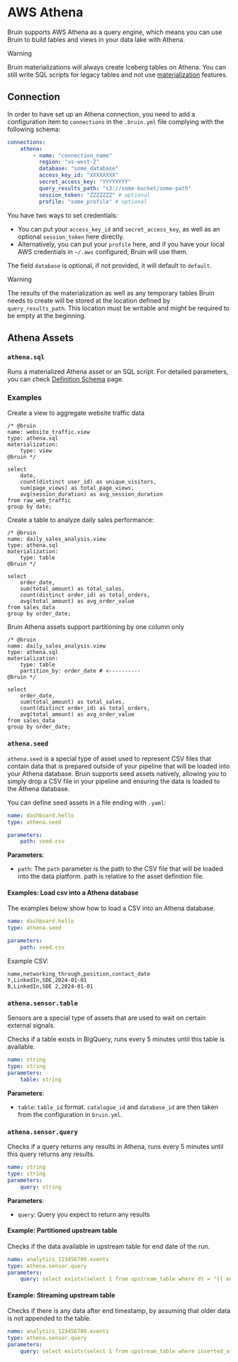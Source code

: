# AWS Athena

Bruin supports AWS Athena as a query engine, which means you can use Bruin to build tables and views in your data lake with Athena.

> [!WARNING]
> Bruin materializations will always create Iceberg tables on Athena. You can still write SQL scripts for legacy tables and not use [materialization](../assets/materialization.md) features.


## Connection
In order to have set up an Athena connection, you need to add a configuration item to `connections` in the `.bruin.yml` file complying with the following schema:

```yaml
connections:
    athena:
        - name: "connection_name"
          region: "us-west-2"
          database: "some_database"
          access_key_id: "XXXXXXXX"
          secret_access_key: "YYYYYYYY"
          query_results_path: "s3://some-bucket/some-path"
          session_token: "ZZZZZZZ" # optional
          profile: "some_profile" # optional
```

You have two ways to set credentials:
- You can put your `access_key_id` and `secret_access_key`, as well as an optional `session_token` here directly.
- Alternatively, you can put your `profile` here, and if you have your local AWS credentials in `~/.aws` configured, Bruin will use them.

The field `database` is optional, if not provided, it will default to `default`.

> [!WARNING]
> The results of the materialization as well as any temporary tables Bruin needs to create will be stored at the location defined by `query_results_path`. This location must be writable and might be required to be empty at the beginning. 


## Athena Assets

### `athena.sql`
Runs a materialized Athena asset or an SQL script. For detailed parameters, you can check [Definition Schema](../assets/definition-schema.md) page.

### Examples
Create a view to aggregate website traffic data
```bruin-sql
/* @bruin
name: website_traffic.view
type: athena.sql
materialization:
    type: view
@bruin */

select
    date,
    count(distinct user_id) as unique_visitors,
    sum(page_views) as total_page_views,
    avg(session_duration) as avg_session_duration
from raw_web_traffic
group by date;
```

Create a table to analyze daily sales performance:
```bruin-sql
/* @bruin
name: daily_sales_analysis.view
type: athena.sql
materialization:
    type: table
@bruin */

select
    order_date,
    sum(total_amount) as total_sales,
    count(distinct order_id) as total_orders,
    avg(total_amount) as avg_order_value
from sales_data
group by order_date;
```

Bruin Athena assets support partitioning by one column only
```bruin-sql
/* @bruin
name: daily_sales_analysis.view
type: athena.sql
materialization:
    type: table
    partition_by: order_date # <----------
@bruin */

select
    order_date,
    sum(total_amount) as total_sales,
    count(distinct order_id) as total_orders,
    avg(total_amount) as avg_order_value
from sales_data
group by order_date;
```


### `athena.seed`
`athena.seed` is a special type of asset used to represent CSV files that contain data that is prepared outside of your pipeline that will be loaded into your Athena database. Bruin supports seed assets natively, allowing you to simply drop a CSV file in your pipeline and ensuring the data is loaded to the Athena database.

You can define seed assets in a file ending with `.yaml`:
```yaml
name: dashboard.hello
type: athena.seed

parameters:
    path: seed.csv
```

**Parameters**:
- `path`:  The `path` parameter is the path to the CSV file that will be loaded into the data platform. path is relative to the asset definition file.


####  Examples: Load csv into a Athena database

The examples below show how to load a CSV into an Athena database.
```yaml
name: dashboard.hello
type: athena.seed

parameters:
    path: seed.csv
```

Example CSV:

```csv
name,networking_through,position,contact_date
Y,LinkedIn,SDE,2024-01-01
B,LinkedIn,SDE 2,2024-01-01
```

### `athena.sensor.table`

Sensors are a special type of assets that are used to wait on certain external signals.


Checks if a table exists in BigQuery, runs every 5 minutes until this table is available.

```yaml
name: string
type: string
parameters:
    table: string
```
**Parameters**:
- `table`: `table_id` format. `catalogue_id` and `database_id` are then taken from the configuration in `bruin.yml`.


### `athena.sensor.query`

Checks if a query returns any results in Athena, runs every 5 minutes until this query returns any results.

```yaml
name: string
type: string
parameters:
    query: string
```

**Parameters**:
- `query`: Query you expect to return any results

#### Example: Partitioned upstream table

Checks if the data available in upstream table for end date of the run.
```yaml
name: analytics_123456789.events
type: athena.sensor.query
parameters:
    query: select exists(select 1 from upstream_table where dt = "{{ end_date }}"
```

#### Example: Streaming upstream table

Checks if there is any data after end timestamp, by assuming that older data is not appended to the table.
```yaml
name: analytics_123456789.events
type: athena.sensor.query
parameters:
    query: select exists(select 1 from upstream_table where inserted_at > "{{ end_timestamp }}"
```